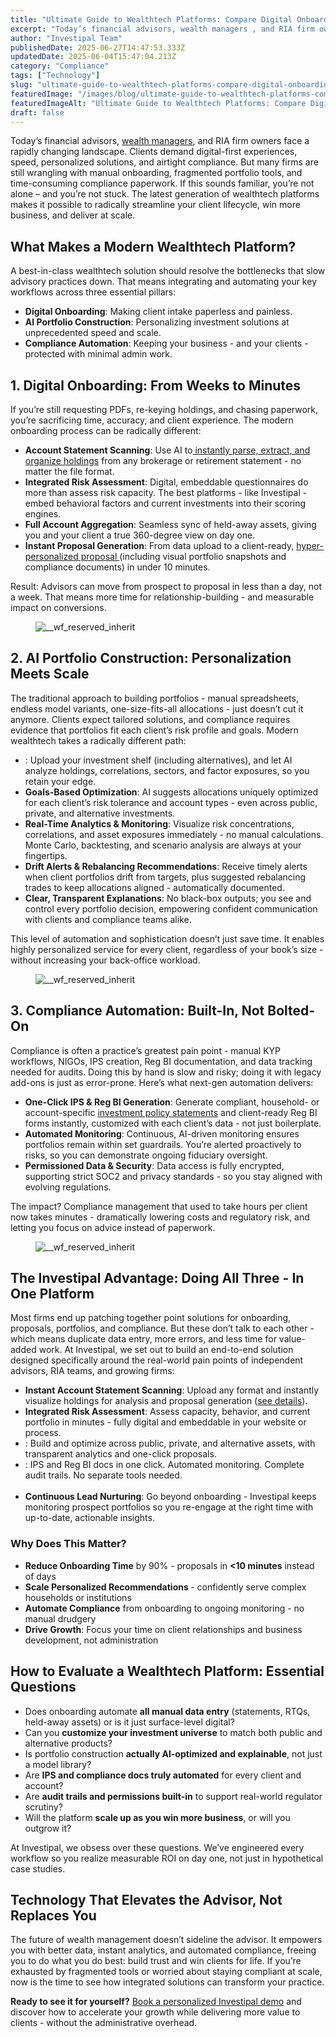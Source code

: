 ```yaml
---
title: "Ultimate Guide to Wealthtech Platforms: Compare Digital Onboarding, AI Portfolio Construction, and Compliance Automation"
excerpt: "Today’s financial advisors, wealth managers , and RIA firm owners face a rapidly changing landscape."
author: "Investipal Team"
publishedDate: 2025-06-27T14:47:53.333Z
updatedDate: 2025-06-04T15:47:04.213Z
category: "Compliance"
tags: ["Technology"]
slug: "ultimate-guide-to-wealthtech-platforms-compare-digital-onboarding-ai-portfolio-construction-and-compliance-automation"
featuredImage: "/images/blog/ultimate-guide-to-wealthtech-platforms-compare-digital-onboarding-ai-portfolio-construction-and-compliance-automation-img-0-17da3c52.png"
featuredImageAlt: "Ultimate Guide to Wealthtech Platforms: Compare Digital Onboarding, AI Portfolio Construction, and Compliance Automation"
draft: false
---
```

<p id="">Today’s financial advisors, <a href="/segments/wealth-managers">wealth managers</a>, and RIA firm owners face a rapidly changing landscape. Clients demand digital-first experiences, speed, personalized solutions, and airtight compliance. But many firms are still wrangling with manual onboarding, fragmented portfolio tools, and time-consuming compliance paperwork. If this sounds familiar, you’re not alone – and you’re not stuck. The latest generation of wealthtech platforms makes it possible to radically streamline your client lifecycle, win more business, and deliver at scale.</p><h2 id="">What Makes a Modern Wealthtech Platform?</h2><p id="">A best-in-class wealthtech solution should resolve the bottlenecks that slow advisory practices down. That means integrating and automating your key workflows across three essential pillars:</p><ul id=""><li id=""><strong id="">Digital Onboarding</strong>: Making client intake paperless and painless.</li><li id=""><strong id="">AI Portfolio Construction</strong>: Personalizing investment solutions at unprecedented speed and scale.</li><li id=""><strong id="">Compliance Automation</strong>: Keeping your business - and your clients - protected with minimal admin work.</li></ul><h2 id="">1. Digital Onboarding: From Weeks to Minutes</h2><p id="">If you’re still requesting PDFs, re-keying holdings, and chasing paperwork, you’re sacrificing time, accuracy, and client experience. The modern onboarding process can be radically different:</p><ul id=""><li id=""><strong id="">Account Statement Scanning</strong>: Use AI to<a href="/blog/using-ocr-technology-to-automate-account-statement-scanning-for-financial-advisors"> instantly parse, extract, and organize holdings</a> from any brokerage or retirement statement - no matter the file format.</li><li id=""><strong id="">Integrated Risk Assessment</strong>: Digital, embeddable questionnaires do more than assess risk capacity. The best platforms - like Investipal&nbsp;- embed behavioral factors and current investments into their scoring engines.</li><li id=""><strong id="">Full Account Aggregation</strong>: Seamless sync of held-away assets, giving you and your client a true 360-degree view on day one.</li><li id=""><strong id="">Instant Proposal Generation</strong>: From data upload to a client-ready, <a href="/blog/next-gen-proposal-generation-for-financial-advisors">hyper-personalized proposal </a>(including visual portfolio snapshots and compliance documents) in under 10 minutes.</li></ul><p id="">Result: Advisors can move from prospect to proposal in less than a day, not a week. That means more time for relationship-building - and measurable impact on conversions.</p><figure id="" class="w-richtext-figure-type-image w-richtext-align-fullwidth" style="max-width:2240px" data-rt-type="image" data-rt-align="fullwidth" data-rt-max-width="2240px"><div id=""><img src="/images/blog/ultimate-guide-to-wealthtech-platforms-compare-digital-onboarding-ai-portfolio-construction-and-compliance-automation__67e427017d376d221e46d672_Why_20Customer_20Acquisition_20Costs_20Are_20Rising_20for_20Financial_20Advisors_20_And_20What_20To_20Do_20About_20It__20_11_.png" loading="lazy" alt="__wf_reserved_inherit" width="auto" height="auto" id=""></div></figure><h2 id="">2. AI Portfolio Construction: Personalization Meets Scale</h2><p id="">The traditional approach to building portfolios - manual spreadsheets, endless model variants, one-size-fits-all allocations - just doesn’t cut it anymore. Clients expect tailored solutions, and compliance requires evidence that portfolios fit each client’s risk profile and goals. Modern wealthtech takes a radically different path:</p><ul id=""><li id="">: Upload your investment shelf (including alternatives), and let AI analyze holdings, correlations, sectors, and factor exposures, so you retain your edge.<br></li><li id=""><strong id="">Goals-Based Optimization</strong>: AI suggests allocations uniquely optimized for each client’s risk tolerance and account types - even across public, private, and alternative investments.</li><li id=""><strong id="">Real-Time Analytics & Monitoring</strong>: Visualize risk concentrations, correlations, and asset exposures immediately - no manual calculations. Monte Carlo, backtesting, and scenario analysis are always at your fingertips.</li><li id=""><strong id="">Drift Alerts & Rebalancing Recommendations</strong>: Receive timely alerts when client portfolios drift from targets, plus suggested rebalancing trades to keep allocations aligned - automatically documented.</li><li id=""><strong id="">Clear, Transparent Explanations</strong>: No black-box outputs; you see and control every portfolio decision, empowering confident communication with clients and compliance teams alike.</li></ul><p id="">This level of automation and sophistication doesn’t just save time. It enables highly personalized service for every client, regardless of your book’s size - without increasing your back-office workload.</p><figure id="" class="w-richtext-figure-type-image w-richtext-align-fullwidth" style="max-width:2240px" data-rt-type="image" data-rt-align="fullwidth" data-rt-max-width="2240px"><div id=""><img src="/images/blog/ultimate-guide-to-wealthtech-platforms-compare-digital-onboarding-ai-portfolio-construction-and-compliance-automation__67f554ba3b49be23b46cbcbc_Incorporating_20Client_20Parameters_20_33_.png" loading="lazy" alt="__wf_reserved_inherit" width="auto" height="auto" id=""></div></figure><h2 id="">3. Compliance Automation: Built-In, Not Bolted-On</h2><p id="">Compliance is often a practice’s greatest pain point - manual KYP workflows, NIGOs, IPS creation, Reg BI documentation, and data tracking needed for audits. Doing this by hand is slow and risky; doing it with legacy add-ons is just as error-prone. Here’s what next-gen automation delivers:</p><ul id=""><li id=""><strong id="">One-Click IPS & Reg BI Generation</strong>: Generate compliant, household- or account-specific <a href="/features/investment-policy-statements" id="">investment policy statements</a> and client-ready Reg BI forms instantly, customized with each client’s data - not just boilerplate.</li><li id=""><strong id="">Automated Monitoring</strong>: Continuous, AI-driven monitoring ensures portfolios remain within set guardrails. You’re alerted proactively to risks, so you can demonstrate ongoing fiduciary oversight.</li><li id=""><strong id="">Permissioned Data & Security</strong>: Data access is fully encrypted, supporting strict SOC2 and privacy standards - so you stay aligned with evolving regulations.</li></ul><p id="">The impact? Compliance management that used to take hours per client now takes minutes - dramatically lowering costs and regulatory risk, and letting you focus on advice instead of paperwork.</p><figure id="" class="w-richtext-figure-type-image w-richtext-align-fullwidth" style="max-width:2474px" data-rt-type="image" data-rt-align="fullwidth" data-rt-max-width="2474px"><div id=""><img src="/images/blog/ultimate-guide-to-wealthtech-platforms-compare-digital-onboarding-ai-portfolio-construction-and-compliance-automation__684064c1b1f634d8114972c5_Screen_20Shot_202024-09-05_20at_202.42.26_20PM.png" loading="lazy" alt="__wf_reserved_inherit" width="auto" height="auto" id=""></div></figure><h2 id="">The Investipal Advantage: Doing All Three - In One Platform</h2><p id="">Most firms end up patching together point solutions for onboarding, proposals, portfolios, and compliance. But these don’t talk to each other - which means duplicate data entry, more errors, and less time for value-added work. At Investipal, we set out to build an end-to-end solution designed specifically around the real-world pain points of independent advisors, RIA teams, and growing firms:</p><ul id=""><li id=""><strong id="">Instant Account Statement Scanning</strong>: Upload any format and instantly visualize holdings for analysis and proposal generation (<a href="/" id="">see details</a>).</li><li id=""><strong id="">Integrated Risk Assessment</strong>: Assess capacity, behavior, and current portfolio in minutes - fully digital and embeddable in your website or process.</li><li id="">: Build and optimize across public, private, and alternative assets, with transparent analytics and one-click proposals.<br></li><li id="">: IPS and Reg BI docs in one click. Automated monitoring. Complete audit trails. No separate tools needed.<br> &nbsp;<br></li><li id=""><strong id="">Continuous Lead Nurturing</strong>: Go beyond onboarding - Investipal keeps monitoring prospect portfolios so you re-engage at the right time with up-to-date, actionable insights.</li></ul><h3 id="">Why Does This Matter?</h3><ul id=""><li id=""><strong id="">Reduce Onboarding Time</strong> by 90% - proposals in <strong id="">&lt;10 minutes</strong> instead of days</li><li id=""><strong id="">Scale Personalized Recommendations </strong>-&nbsp;confidently serve complex households or institutions</li><li id=""><strong id="">Automate Compliance</strong> from onboarding to ongoing monitoring - no manual drudgery</li><li id=""><strong id="">Drive Growth</strong>: Focus your time on client relationships and business development, not administration</li></ul><h2 id="">How to Evaluate a Wealthtech Platform: Essential Questions</h2><ul id=""><li id="">Does onboarding automate <strong id="">all manual data entry</strong> (statements, RTQs, held-away assets) or is it just surface-level digital?</li><li id="">Can you <strong id="">customize your investment universe</strong> to match both public and alternative products?</li><li id="">Is portfolio construction <strong id="">actually AI-optimized and explainable</strong>, not just a model library?</li><li id="">Are <strong id="">IPS and compliance docs truly automated</strong> for every client and account?</li><li id="">Are <strong id="">audit trails and permissions built-in</strong> to support real-world regulator scrutiny?</li><li id="">Will the platform <strong id="">scale up as you win more business</strong>, or will you outgrow it?</li></ul><p id="">At Investipal, we obsess over these questions. We’ve engineered every workflow so you realize measurable ROI on day one, not just in hypothetical case studies.</p><h2 id="">Technology That Elevates the Advisor, Not Replaces You</h2><p id="">The future of wealth management doesn’t sideline the advisor. It empowers you with better data, instant analytics, and automated compliance, freeing you to do what you do best: build trust and win clients for life. If you’re exhausted by fragmented tools or worried about staying compliant at scale, now is the time to see how integrated solutions can transform your practice.</p><p id=""><strong id="">Ready to see it for yourself?</strong> <a href="/book-a-demo">Book a personalized Investipal demo</a> and discover how to accelerate your growth while delivering more value to clients - without the administrative overhead.</p>